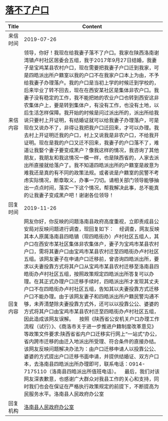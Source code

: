 # <a href="http://www.shangluo.gov.cn/zmhd/ldxxxx.jsp?urltype=leadermail.LeaderMailContentUrl&wbtreeid=1112&leadermailid=5378">落不了户口</a>
| Title |                                                                                                                                                                                                                                                                                                                                  Content                                                                                                                                                                                                                                                                                                                                   |
|:-----:|----------------------------------------------------------------------------------------------------------------------------------------------------------------------------------------------------------------------------------------------------------------------------------------------------------------------------------------------------------------------------------------------------------------------------------------------------------------------------------------------------------------------------------------------------------------------------------------------------------------------------------------------------------------------------|
| 来信时间  | 2019-07-26                                                                                                                                                                                                                                                                                                                                                                                                                                                                                                                                                                                                                                                                 |
| 来信内容  | 领导，你好！我现在给我妻子落不了户口。我家在陕西洛南谢湾镇卢村社区居委会五组，我于2017年9月27日结婚，我妻子是宝鸡某县农村户口，现在需要把我妻子户口迁到我家，可是四皓派出所户籍室以我的户口不在我家户口本上为由，不予给我妻子办理落户。我的户口是当初上学的时候迁到学校的，后来毕业了转不回去，现在在西安某社区是集体非农户口。我妻子没有稳定的工作，我不能把她的农业户口也转到西安这非农集体户上，要是转到集体户，有没有工作，也没有土地，以后生活怎样保障。我开始的时候是问过派出所的，派出所给我说只要村上开证明，有结婚证就可以给我妻子办理落户，可是现在又说办不了，非得让我把我户口迁回来，才可以办理。我去村上开证明迁我的户口，村上又说我是非农户口，不给我开证明。现在是我的户口又迁不回来，我妻子的户口落不了，难道让我娶个妻子要变成黑户？像我这样的情况，我咨询了其他朋友，我朋友和我这情况一模一样，也是陕西省的，人家去派出所直接就给落户了。我不知道四皓派出所的户籍室是故意为难我还是真的有不同的政策法规。或者说是户籍室的民警不考虑实际情况，断章取义，办事一刀切。请相关部门领导能够抽出一点点时间，落实一下这个情况，帮我解决此事，总不能真的让我妻子变成黑户吧！谢谢各位领导！                                                                                                                      |
| 回复时间  | 2019-11-26                                                                                                                                                                                                                                                                                                                                                                                                                                                                                                                                                                                                                                                                 |
| 回复内容  | 网友你好，你反映的问题洛南县政府高度重视，立即责成县公安局对反映问题进行调查，现回复如下：    经调查，网友反映其本人原属洛南县四皓镇（现四皓街办）卢村社区五组人，其户口在西安市某社区集体非农集体户，妻子为宝鸡市某县农村户口，需将其妻户口由宝鸡市某县农村迁至四皓街办卢村社区五组。该网友妻子在申请户口迁移前，曾咨询四皓派出所，要求以夫妻投靠方式将其户口从宝鸡市某县农村迁移至洛南县四皓街办卢村社区五组，按照政策规定四皓派出所答复可以办理。在其正式办理户口迁移手续时，四皓派出所才发现其丈夫户口不在四皓街办卢村社区五组，告知其以夫妻投靠方式迁移户口不能办理。由于该网友妻子和四皓派出所户籍民警沟通不够，未弄清楚除夫妻投靠方式外，还可以以投靠公公、婆婆的方式将其户口由宝鸡市某县农村迁至四皓街办卢村社区五组，因此造成该网友误解。    按照《陕西省公安机关户口办理工作流程（试行）》、《商洛市关于进一步推进户籍制度改革意见》等政策文件要求:陕西省省内户口迁移实行网上“一站式”办公，省内跨市迁移的由迁入地派出所受理、符合条件的直接办结。该网友反映问题解决办法为：由户口迁移申请人以投靠公公、婆婆的方式提出户口迁移书面申请，并提供结婚证、双方户口本，去洛南县四皓派出所办理即可，联系电话：0914-7175110（洛南县四皓派出所值班电话）。    最后，我们对该网友深表歉意，也感谢广大群众对我县工作的关心和支持，同时我们也会在保证在严格执行政策规定的前提下，不断提高为民服务水平。洛南县人民政府办公室 |
| 回复机构  | <a href="../../category/agencies/洛南县人民政府办公室.md">洛南县人民政府办公室</a>                                                                                                                                                                                                                                                                                                                                                                                                                                                                                                                                                                                                             |